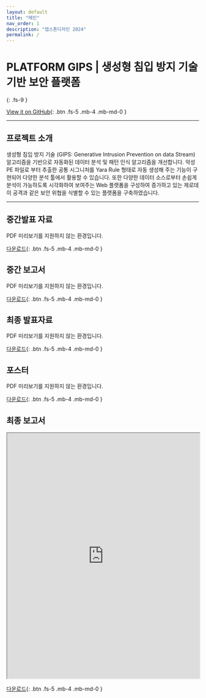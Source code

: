 ```yaml
---
layout: default
title: "메인"
nav_order: 1
description: "캡스톤디자인 2024"
permalink: /
---
```


# **PLATFORM GIPS** | 생성형 침입 방지 기술기반 보안 플랫폼

{: .fs-9 }

[View it on GitHub](https://github.com/kookmin-sw/capstone-2024-34){: .btn .fs-5 .mb-4 .mb-md-0 }

---

## 프로젝트 소개

생성형 침입 방지 기술 (GIPS: Generative Intrusion Prevention on data Stream) 알고리즘을 기반으로 자동화된 데이터 분석 및 패턴 인식 알고리즘을 개선합니다. 악성 PE 파일로 부터 추출한 공통 시그니처를 Yara Rule 형태로 자동 생성해 주는 기능이 구현되어 다양한 분석 툴에서 활용할 수 있습니다. 또한 다양한 데이터 소스로부터 손쉽게 분석이 가능하도록 시각화하여 보여주는 Web 플랫폼을 구성하여 증가하고 있는 제로데이 공격과 같은 보안 위협을 식별할 수 있는 플랫폼을 구축하였습니다.

---

## 중간발표 자료

<object data="./assets/files/capstone_t34_mid_pt.pdf" type="application/pdf" alt="midterm pt" width="100%" height="480" >
<p>PDF 미리보기를 지원하지 않는 환경입니다.</p>
</object>

[다운로드](./assets/files/capstone_t34_mid_pt.pdf){: .btn .fs-5 .mb-4 .mb-md-0 }

## 중간 보고서

<object data="./assets/files/capstone_t34_mid_report.pdf" type="application/pdf" alt="midterm pt" width="100%" height="640" >
<p>PDF 미리보기를 지원하지 않는 환경입니다.</p>
</object>

[다운로드](./assets/files/capstone_t34_mid_report.pdf){: .btn .fs-5 .mb-4 .mb-md-0 }

## 최종 발표자료

<object data="./assets/files/T34_캡스톤_최종발표.pdf" type="application/pdf" alt="final pt" width="100%" height="480" >
<p>PDF 미리보기를 지원하지 않는 환경입니다.</p>
</object>

[다운로드](./assets/files/T34_캡스톤_최종발표.pdf){: .btn .fs-5 .mb-4 .mb-md-0 }

## 포스터

<object data="./assets/files/T34_캡스톤_포스터.pdf" type="application/pdf" alt="final poster" width="100%" height="640" >
<p>PDF 미리보기를 지원하지 않는 환경입니다.</p>
</object>

[다운로드](./assets/files/T34_캡스톤_포스터.pdf){: .btn .fs-5 .mb-4 .mb-md-0 }

## 최종 보고서

<iframe src="https://docs.google.com/document/d/e/2PACX-1vQovaWStsH88zFPypksb1aZGoLQ43n3MINVHRJAfKTcDtBPJVLl7uiTfldt2pIjlA/pub?embedded=true" width="100%" height="640"></iframe>

[다운로드](https://docs.google.com/document/d/1Y33LOOnfOJzVk8KoJbmtY3fDKWwjQ1I2/edit?usp=sharing&ouid=103924041548193543174&rtpof=true&sd=true){: .btn .fs-5 .mb-4 .mb-md-0 }
